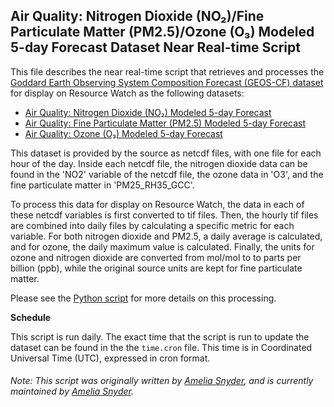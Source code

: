 ## Air Quality: Nitrogen Dioxide (NO₂)/Fine Particulate Matter (PM2.5)/Ozone (O₃) Modeled 5-day Forecast Dataset Near Real-time Script
This file describes the near real-time script that retrieves and processes the [Goddard Earth Observing System Composition Forecast (GEOS-CF) dataset](https://gmao.gsfc.nasa.gov/weather_prediction/GEOS-CF/) for display on Resource Watch as the following datasets:
* [Air Quality: Nitrogen Dioxide (NO₂) Modeled 5-day Forecast](https://resourcewatch.org/data/explore/cit002-GMAO-Air-Quality-Forecast-NO2)
* [Air Quality: Fine Particulate Matter (PM2.5) Modeled 5-day Forecast](https://resourcewatch.org/data/explore/cit002-GMAO-Air-Quality-Forecast-PM25)
* [Air Quality: Ozone (O₃) Modeled 5-day Forecast](https://resourcewatch.org/data/explore/cit002-GMAO-Air-Quality-Forecast-O3)

This dataset is provided by the source as netcdf files, with one file for each hour of the day. Inside each netcdf file, the nitrogen dioxide data can be found in the 'NO2' variable of the netcdf file, the ozone data in 'O3', and the fine particulate matter in 'PM25_RH35_GCC'.

To process this data for display on Resource Watch, the data in each of these netcdf variables is first converted to tif files. Then, the hourly tif files are combined into daily files by calculating a specific metric for each variable. For both nitrogen dioxide and PM2.5, a daily average is calculated, and for ozone, the daily maximum value is calculated. Finally, the units for ozone and nitrogen dioxide are converted from mol/mol to to parts per billion (ppb), while the original source units are kept for fine particulate matter.

Please see the [Python script](https://github.com/resource-watch/nrt-scripts/blob/master/cit_002_gmao_air_quality/contents/src/__init__.py) for more details on this processing.

**Schedule**

This script is run daily. The exact time that the script is run to update the dataset can be found in the the `time.cron` file. This time is in Coordinated Universal Time (UTC), expressed in cron format.

###### Note: This script was originally written by [Amelia Snyder](https://www.wri.org/profile/amelia-snyder), and is currently maintained by [Amelia Snyder](https://www.wri.org/profile/amelia-snyder).
